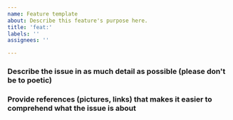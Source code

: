 ```yaml
---
name: Feature template
about: Describe this feature's purpose here.
title: 'feat:'
labels: ''
assignees: ''

---
```


### Describe the issue in as much detail as possible (please don't be to poetic)

### Provide references (pictures, links) that makes it easier to comprehend what the issue is about
